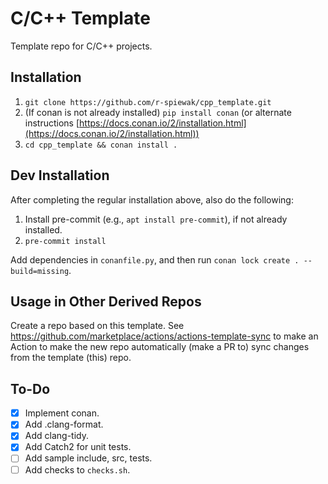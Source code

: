 # C/C++ Template

Template repo for C/C++ projects.

## Installation

1. `git clone https://github.com/r-spiewak/cpp_template.git`
2. (If conan is not already installed) `pip install conan` (or alternate instructions [https://docs.conan.io/2/installation.html](https://docs.conan.io/2/installation.html))
3. `cd cpp_template && conan install .`

## Dev Installation

After completing the regular installation above, also do the following:
1. Install pre-commit (e.g., `apt install pre-commit`), if not already installed.
2. `pre-commit install`

Add dependencies in `conanfile.py`, and then run `conan lock create . --build=missing`.

## Usage in Other Derived Repos

Create a repo based on this template. See https://github.com/marketplace/actions/actions-template-sync to make an Action to make the new repo automatically (make a PR to) sync changes from the template (this) repo.


## To-Do

- [x] Implement conan.
- [x] Add .clang-format.
- [x] Add clang-tidy.
- [x] Add Catch2 for unit tests.
- [ ] Add sample include, src, tests.
- [ ] Add checks to `checks.sh`.
